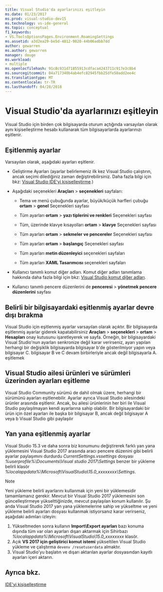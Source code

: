 ```yaml
---
title: Visual Studio'da ayarlarınızı eşitleyin
ms.date: 01/23/2017
ms.prod: visual-studio-dev15
ms.technology: vs-ide-general
ms.topic: conceptual
f1_keywords:
- VS.ToolsOptionsPages.Environment.RoamingSettings
ms.assetid: a3d2ea29-be5d-4012-9820-44b06adbb7dd
author: gewarren
ms.author: gewarren
manager: douge
ms.workload:
- multiple
ms.openlocfilehash: 91c8c931d71855913cdfaca4243711c917e3c8b4
ms.sourcegitcommit: 04a717340b4ab4efc82945fbb25dfe58add2ee4c
ms.translationtype: MT
ms.contentlocale: tr-TR
ms.lasthandoff: 04/28/2018
---
```

# <a name="synchronize-your-settings-in-visual-studio"></a>Visual Studio'da ayarlarınızı eşitleyin

Visual Studio için birden çok bilgisayarda oturum açtığında varsayılan olarak aynı kişiselleştirme hesabı kullanarak tüm bilgisayarlarda ayarlarınızı eşitlenir.

## <a name="synchronized-settings"></a>Eşitlenmiş ayarlar

Varsayılan olarak, aşağıdaki ayarları eşitlenir.

- Geliştirme Ayarları (ayarlar belirlemeniz ilk kez Visual Studio çalıştırın, ancak seçimi dilediğiniz zaman değiştirebilirsiniz. Daha fazla bilgi için bkz: [Visual Studio IDE'yi kişiselleştirme](../ide/personalizing-the-visual-studio-ide.md).)

- Aşağıdaki seçenekleri **Araçları** > **seçenekleri** sayfaları:

    - Tema ve menü çubuğunda ayarlar, büyük/küçük harfleri çubuğu **ortam** > **genel** Seçenekleri sayfası

    - Tüm ayarları **ortam** > **yazı tiplerini ve renkleri** Seçenekleri sayfası

    - Tüm, üzerinde klavye kısayolları **ortam** > **klavye** Seçenekleri sayfası

    - Tüm ayarları **ortam** > **sekmeler ve pencereler** Seçenekleri sayfası

    - Tüm ayarları **ortam** > **başlangıç** Seçenekleri sayfası

    - Tüm ayarları **metin düzenleyici** seçenekleri sayfaları

    - Tüm ayarları **XAML Tasarımcısı** seçenekleri sayfaları

- Kullanıcı tanımlı komut diğer adları. Komut diğer adları tanımlama hakkında daha fazla bilgi için bkz: [Visual Studio komut diğer adları](../ide/reference/visual-studio-command-aliases.md).

- Kullanıcı tanımlı pencere düzenlerini de **penceresi** > **yönetmek pencere düzenlerini** sayfası

## <a name="turn-off-synchronized-settings-on-a-particular-computer"></a>Belirli bir bilgisayardaki eşitlenmiş ayarlar devre dışı bırakma

Visual Studio için eşitlenmiş ayarlar varsayılan olarak açıktır. Bir bilgisayarda eşitlenmiş ayarlar giderek kapatabilirsiniz **Araçları** > **seçenekleri** > **ortam**  >   **Hesapları** onay kutusunu işaretleyerek ve sayfa.  Örneğin, bir bilgisayardaki Visual Studio'nun ayarları senkronize değil karar verirseniz, ayarı yapılan herhangi bir değişiklik bilgisayarda bilgisayar b'de gösterilmiyor yapın veya bilgisayar C. bilgisayar B ve C devam birbirleriyle ancak değil bilgisayarla A. eşitlemek

## <a name="synchronize-settings-across-visual-studio-family-products-and-editions"></a>Visual Studio ailesi ürünleri ve sürümleri üzerinden ayarları eşitleme

Visual Studio Community sürümü de dahil olmak üzere, herhangi bir sürümünü ayarları eşitlenebilir. Ayarlar ayrıca Visual Studio ailesindeki ürünler arasında eşitlenir. Ancak, bu ailesi ürünlerinin her biri ile Visual Studio paylaşılmayan kendi ayarlarına sahip olabilir. Bir bilgisayardaki bir ürün için özel ayarları ile başka bir bilgisayar B, ancak değil bilgisayar A veya b Visual Studio gibi paylaşılır

## <a name="side-by-side-synchronized-settings"></a>Yan yana eşitlenmiş ayarlar

Visual Studio 15.3 ve daha sonra biz konumunu değiştirerek farklı yan yana yüklemesini Visual Studio 2017 arasında aracı pencere düzenini gibi belirli ayarlar paylaşımını durdurdu *CurrentSettings.vssettings* dosyası *%userprofile%\Documents\Visual studio 2017\Settings* benzer bir yükleme belirli klasör *%localappdata%\Microsoft\VisualStudio\15.0_xxxxxxxx\Settings*.

> [!NOTE]
> Yeni yükleme belirli ayarlarını kullanmak için yeni bir yüklemesidir tamamlamanız gerekir. Mevcut bir Visual Studio 2017 yüklemesini son güncelleştirmeye yükselttiğinizde, mevcut paylaşılan konum kullanılır. Şu anda Visual Studio 2017 yan yana yüklemelerine sahip ve yükseltme ve yeni yükleme belirli ayarları dosyası kullanmak istiyorsanız karar verirseniz, aşağıdaki adımları izleyin:

1. Yükseltmeden sonra kullanın **Import\Export ayarları** bazı konuma dışında tüm var olan ayarları dışarı aktarmak için Sihirbazı *%localappdata%\Microsoft\VisualStudio\15.0_xxxxxxxx* klasör.
2. Açık **VS 2017 için geliştirici komut istemi** yükseltilen Visual Studio yükleme ve çalıştırma `devenv /resetuserdata` almaktır.
3. Visual Studio’yu başlatın ve dışarı aktarılan ayarlar dosyasından kayıtlı ayarları içeri aktarın.

## <a name="see-also"></a>Ayrıca bkz.

[IDE'yi kişiselleştirme](../ide/personalizing-the-visual-studio-ide.md)

